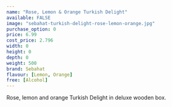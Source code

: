 ```yaml
---
name: "Rose, Lemon & Orange Turkish Delight"
available: FALSE
image: "sebahat-turkish-delight-rose-lemon-orange.jpg"
purchase_option: 0
price: 6.99
cost_price: 2.796
width: 0
height: 0
depth: 0
weight: 500
brand: Sebahat
flavour: [Lemon, Orange]
free: [Alcohol]
---
```

Rose, lemon and orange Turkish Delight in deluxe wooden box.
